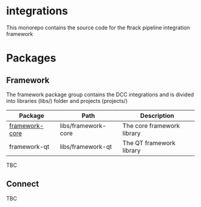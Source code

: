 # integrations

This monorepo contains the source code for the ftrack pipeline integration framework

# Packages

## Framework

The framework package group contains the DCC integrations and is divided into libraries (libs/) folder
and projects (projects/)

| Package                                | Path                  | Description                |
|----------------------------------------|-----------------------|----------------------------|
| [framework-core](libs/framework-core)  | libs/framework-core   | The core framework library |
| framework-qt                           | libs/framework-qt     | The QT framework library   |

TBC

## Connect

TBC
